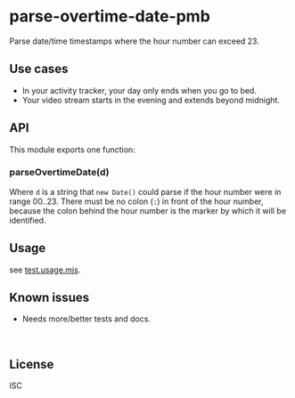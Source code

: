 ﻿
<!--#echo json="package.json" key="name" underline="=" -->
parse-overtime-date-pmb
=======================
<!--/#echo -->

<!--#echo json="package.json" key="description" -->
Parse date/time timestamps where the hour number can exceed 23.
<!--/#echo -->


Use cases
---------

* In your activity tracker, your day only ends when you go to bed.
* Your video stream starts in the evening and extends beyond midnight.



API
---

This module exports one function:

### parseOvertimeDate(d)

Where `d` is a string that `new Date()` could parse if the hour number
were in range 00..23.
There must be no colon (`:`) in front of the hour number, because the colon
behind the hour number is the marker by which it will be identified.





Usage
-----

see [test.usage.mjs](test.usage.mjs).


<!--#toc stop="scan" -->



Known issues
------------

* Needs more/better tests and docs.




&nbsp;


License
-------
<!--#echo json="package.json" key=".license" -->
ISC
<!--/#echo -->
